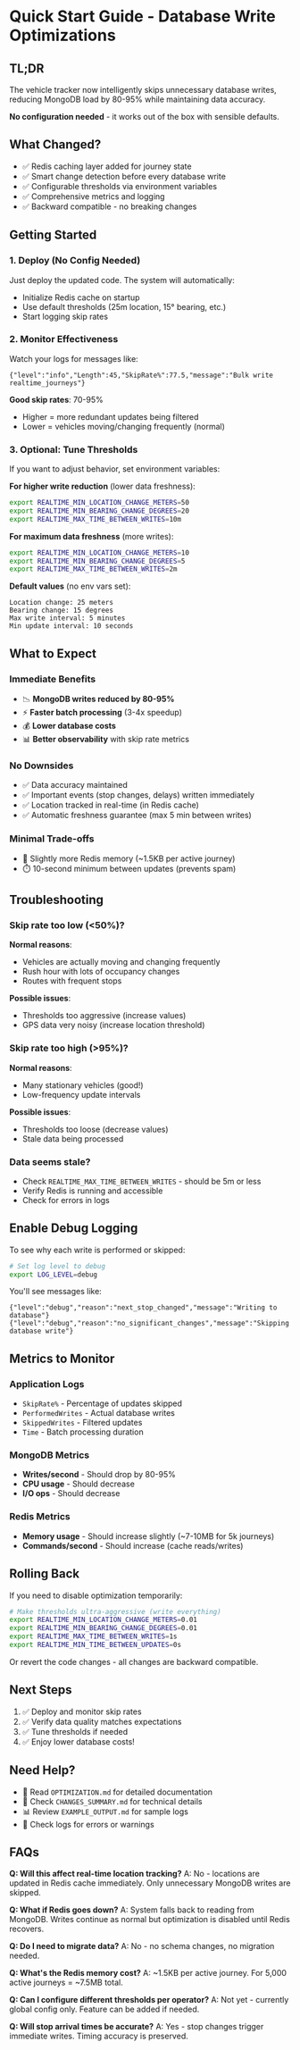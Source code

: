 # Quick Start Guide - Database Write Optimizations

## TL;DR

The vehicle tracker now intelligently skips unnecessary database writes, reducing MongoDB load by 80-95% while maintaining data accuracy.

**No configuration needed** - it works out of the box with sensible defaults.

## What Changed?

- ✅ Redis caching layer added for journey state
- ✅ Smart change detection before every database write
- ✅ Configurable thresholds via environment variables
- ✅ Comprehensive metrics and logging
- ✅ Backward compatible - no breaking changes

## Getting Started

### 1. Deploy (No Config Needed)

Just deploy the updated code. The system will automatically:
- Initialize Redis cache on startup
- Use default thresholds (25m location, 15° bearing, etc.)
- Start logging skip rates

### 2. Monitor Effectiveness

Watch your logs for messages like:
```
{"level":"info","Length":45,"SkipRate%":77.5,"message":"Bulk write realtime_journeys"}
```

**Good skip rates**: 70-95%
- Higher = more redundant updates being filtered
- Lower = vehicles moving/changing frequently (normal)

### 3. Optional: Tune Thresholds

If you want to adjust behavior, set environment variables:

**For higher write reduction** (lower data freshness):
```bash
export REALTIME_MIN_LOCATION_CHANGE_METERS=50
export REALTIME_MIN_BEARING_CHANGE_DEGREES=20
export REALTIME_MAX_TIME_BETWEEN_WRITES=10m
```

**For maximum data freshness** (more writes):
```bash
export REALTIME_MIN_LOCATION_CHANGE_METERS=10
export REALTIME_MIN_BEARING_CHANGE_DEGREES=5
export REALTIME_MAX_TIME_BETWEEN_WRITES=2m
```

**Default values** (no env vars set):
```
Location change: 25 meters
Bearing change: 15 degrees
Max write interval: 5 minutes
Min update interval: 10 seconds
```

## What to Expect

### Immediate Benefits
- 📉 **MongoDB writes reduced by 80-95%**
- ⚡ **Faster batch processing** (3-4x speedup)
- 💰 **Lower database costs**
- 📊 **Better observability** with skip rate metrics

### No Downsides
- ✅ Data accuracy maintained
- ✅ Important events (stop changes, delays) written immediately
- ✅ Location tracked in real-time (in Redis cache)
- ✅ Automatic freshness guarantee (max 5 min between writes)

### Minimal Trade-offs
- 📝 Slightly more Redis memory (~1.5KB per active journey)
- ⏱️ 10-second minimum between updates (prevents spam)

## Troubleshooting

### Skip rate too low (<50%)?
**Normal reasons**:
- Vehicles are actually moving and changing frequently
- Rush hour with lots of occupancy changes
- Routes with frequent stops

**Possible issues**:
- Thresholds too aggressive (increase values)
- GPS data very noisy (increase location threshold)

### Skip rate too high (>95%)?
**Normal reasons**:
- Many stationary vehicles (good!)
- Low-frequency update intervals

**Possible issues**:
- Thresholds too loose (decrease values)
- Stale data being processed

### Data seems stale?
- Check `REALTIME_MAX_TIME_BETWEEN_WRITES` - should be 5m or less
- Verify Redis is running and accessible
- Check for errors in logs

## Enable Debug Logging

To see why each write is performed or skipped:

```bash
# Set log level to debug
export LOG_LEVEL=debug
```

You'll see messages like:
```
{"level":"debug","reason":"next_stop_changed","message":"Writing to database"}
{"level":"debug","reason":"no_significant_changes","message":"Skipping database write"}
```

## Metrics to Monitor

### Application Logs
- `SkipRate%` - Percentage of updates skipped
- `PerformedWrites` - Actual database writes
- `SkippedWrites` - Filtered updates
- `Time` - Batch processing duration

### MongoDB Metrics
- **Writes/second** - Should drop by 80-95%
- **CPU usage** - Should decrease
- **I/O ops** - Should decrease

### Redis Metrics
- **Memory usage** - Should increase slightly (~7-10MB for 5k journeys)
- **Commands/second** - Should increase (cache reads/writes)

## Rolling Back

If you need to disable optimization temporarily:

```bash
# Make thresholds ultra-aggressive (write everything)
export REALTIME_MIN_LOCATION_CHANGE_METERS=0.01
export REALTIME_MIN_BEARING_CHANGE_DEGREES=0.01
export REALTIME_MAX_TIME_BETWEEN_WRITES=1s
export REALTIME_MIN_TIME_BETWEEN_UPDATES=0s
```

Or revert the code changes - all changes are backward compatible.

## Next Steps

1. ✅ Deploy and monitor skip rates
2. ✅ Verify data quality matches expectations
3. ✅ Tune thresholds if needed
4. ✅ Enjoy lower database costs!

## Need Help?

- 📖 Read `OPTIMIZATION.md` for detailed documentation
- 📝 Check `CHANGES_SUMMARY.md` for technical details
- 📊 Review `EXAMPLE_OUTPUT.md` for sample logs
- 🐛 Check logs for errors or warnings

## FAQs

**Q: Will this affect real-time location tracking?**
A: No - locations are updated in Redis cache immediately. Only unnecessary MongoDB writes are skipped.

**Q: What if Redis goes down?**
A: System falls back to reading from MongoDB. Writes continue as normal but optimization is disabled until Redis recovers.

**Q: Do I need to migrate data?**
A: No - no schema changes, no migration needed.

**Q: What's the Redis memory cost?**
A: ~1.5KB per active journey. For 5,000 active journeys = ~7.5MB total.

**Q: Can I configure different thresholds per operator?**
A: Not yet - currently global config only. Feature can be added if needed.

**Q: Will stop arrival times be accurate?**
A: Yes - stop changes trigger immediate writes. Timing accuracy is preserved.
